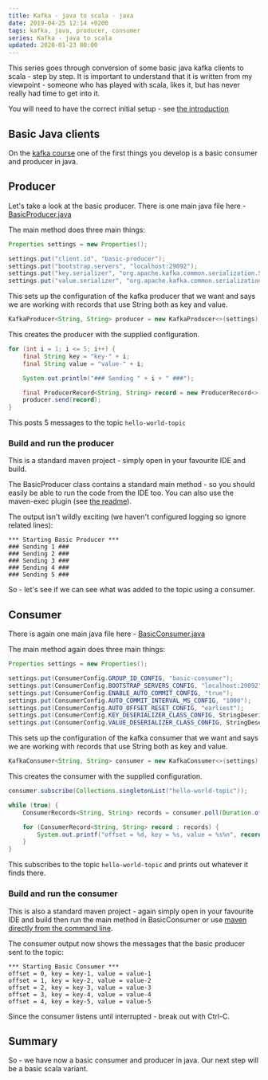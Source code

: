 ```yaml
---
title: Kafka - java to scala - java
date: 2019-04-25 12:14 +0200
tags: kafka, java, producer, consumer
series: Kafka - java to scala
updated: 2020-01-23 00:00
---
```


This series goes through conversion of some basic java kafka clients to scala - step by step. It is important to understand that it is written from my viewpoint - someone who has played with scala, likes it, but has never really had time to get into it.

You will need to have the correct initial setup - see [the introduction](/2019/04/25/kafka-java-to-scala-introduction/)

## Basic Java clients

On the [kafka course](https://www.confluent.io/training/) one of the first things you develop is a basic consumer and producer in java.

## Producer

Let's take a look at the basic producer. There is one main java file here - [BasicProducer.java](https://github.com/chrissearle/kafka-java-to-scala/blob/master/java-starter/producer/src/main/java/net/chrissearle/kafka/BasicProducer.java)

The main method does three main things:

```java
Properties settings = new Properties();

settings.put("client.id", "basic-producer");
settings.put("bootstrap.servers", "localhost:29092");
settings.put("key.serializer", "org.apache.kafka.common.serialization.StringSerializer");
settings.put("value.serializer", "org.apache.kafka.common.serialization.StringSerializer");
```

This sets up the configuration of the kafka producer that we want and says we are working with records that use String both as key and value.

```java
KafkaProducer<String, String> producer = new KafkaProducer<>(settings);
```

This creates the producer with the supplied configuration.

```java
for (int i = 1; i <= 5; i++) {
    final String key = "key-" + i;
    final String value = "value-" + i;

    System.out.println("### Sending " + i + " ###");

    final ProducerRecord<String, String> record = new ProducerRecord<>(TOPIC, key, value);
    producer.send(record);
}
```

This posts 5 messages to the topic `hello-world-topic`

### Build and run the producer

This is a standard maven project - simply open in your favourite IDE and build.

The BasicProducer class contains a standard main method - so you should easily be able to run the code from the IDE too. You can also use the maven-exec plugin (see [the readme](https://github.com/chrissearle/kafka-java-to-scala/blob/master/java-starter/producer/README.md)).

The output isn't wildly exciting (we haven't configured logging so ignore related lines):

```
*** Starting Basic Producer ***
### Sending 1 ###
### Sending 2 ###
### Sending 3 ###
### Sending 4 ###
### Sending 5 ###
```

So - let's see if we can see what was added to the topic using a consumer.

## Consumer

There is again one main java file here - [BasicConsumer.java](https://github.com/chrissearle/kafka-java-to-scala/blob/master/java-starter/consumer/src/main/java/net/chrissearle/kafka/BasicConsumer.java)

The main method again does three main things:

```java
Properties settings = new Properties();

settings.put(ConsumerConfig.GROUP_ID_CONFIG, "basic-consumer");
settings.put(ConsumerConfig.BOOTSTRAP_SERVERS_CONFIG, "localhost:29092");
settings.put(ConsumerConfig.ENABLE_AUTO_COMMIT_CONFIG, "true");
settings.put(ConsumerConfig.AUTO_COMMIT_INTERVAL_MS_CONFIG, "1000");
settings.put(ConsumerConfig.AUTO_OFFSET_RESET_CONFIG, "earliest");
settings.put(ConsumerConfig.KEY_DESERIALIZER_CLASS_CONFIG, StringDeserializer.class);
settings.put(ConsumerConfig.VALUE_DESERIALIZER_CLASS_CONFIG, StringDeserializer.class);
```

This sets up the configuration of the kafka consumer that we want and says we are working with records that use String both as key and value.

```java
KafkaConsumer<String, String> consumer = new KafkaConsumer<>(settings);
```

This creates the consumer with the supplied configuration.

```java
consumer.subscribe(Collections.singletonList("hello-world-topic"));

while (true) {
    ConsumerRecords<String, String> records = consumer.poll(Duration.ofMillis(100));

    for (ConsumerRecord<String, String> record : records) {
        System.out.printf("offset = %d, key = %s, value = %s%n", record.offset(), record.key(),record.value());
    }
}
```

This subscribes to the topic `hello-world-topic` and prints out whatever it finds there.

### Build and run the consumer

This is also a standard maven project - again simply open in your favourite IDE and build then run the main method in BasicConsumer or use [maven directly from the command line](https://github.com/chrissearle/kafka-java-to-scala/blob/master/java-starter/consumer/README.md).

The consumer output now shows the messages that the basic producer sent to the topic:

```
*** Starting Basic Consumer ***
offset = 0, key = key-1, value = value-1
offset = 1, key = key-2, value = value-2
offset = 2, key = key-3, value = value-3
offset = 3, key = key-4, value = value-4
offset = 4, key = key-5, value = value-5
```

Since the consumer listens until interrupted - break out with Ctrl-C.

## Summary

So - we have now a basic consumer and producer in java. Our next step will be a basic scala variant.
